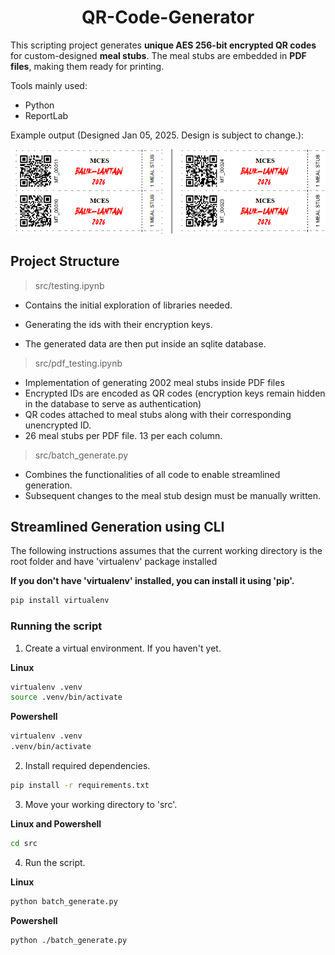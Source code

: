 <h1 align="center">QR-Code-Generator</h1>

This scripting project generates **unique AES 256-bit encrypted QR codes** for custom-designed **meal stubs**. The meal stubs are embedded in **PDF files**, making them ready for printing. 

Tools mainly used:

- Python
- ReportLab

Example output (Designed Jan 05, 2025. Design is subject to change.):

![Meal Stubs](https://github.com/iragca/QR-Code-Generator/blob/main/docs/img/meal_stubs.png?raw=true)

<h2>Project Structure</h2>

> src/testing.ipynb

- Contains the initial exploration of libraries needed.

- Generating the ids with their encryption keys. 

- The generated data are then put inside an sqlite database.

> src/pdf_testing.ipynb

- Implementation of generating 2002 meal stubs inside PDF files
- Encrypted IDs are encoded as QR codes (encryption keys remain hidden in the database to serve as authentication)
- QR codes attached to meal stubs along with their corresponding unencrypted ID.
- 26 meal stubs per PDF file. 13 per each column.

> src/batch_generate.py

- Combines the functionalities of all code to enable streamlined generation.
- Subsequent changes to the meal stub design must be manually written.

<h2>Streamlined Generation using CLI</h2>

The following instructions assumes that the current working directory is the root folder and have 'virtualenv' package installed

<div style="font-weight: bold; margin-bottom: 5px;">If you don't have 'virtualenv' installed, you can install it using 'pip'.</div>

```bash
pip install virtualenv
```

<h3>Running the script</h3>

1. Create a virtual environment. If you haven't yet.

<div style="font-weight: bold; margin-bottom: 5px;">Linux</div>

```bash
virtualenv .venv
source .venv/bin/activate
```

<div style="font-weight: bold; margin-bottom: 5px;">Powershell</div>

```bash
virtualenv .venv
.venv/bin/activate
```

2. Install required dependencies.

```bash
pip install -r requirements.txt
```

3. Move your working directory to 'src'. 

<div style="font-weight: bold; margin-bottom: 5px;">Linux and Powershell</div>

```bash
cd src
```

4. Run the script.

<div style="font-weight: bold; margin-bottom: 5px;">Linux</div>

```bash
python batch_generate.py
```


<div style="font-weight: bold; margin-bottom: 5px;">Powershell</div>

```bash
python ./batch_generate.py
```
